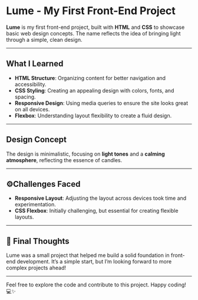 # Lume - My First Front-End Project

**Lume** is my first front-end project, built with **HTML** and **CSS** to showcase basic web design concepts. The name reflects the idea of bringing light through a simple, clean design.

---

## What I Learned

- **HTML Structure**: Organizing content for better navigation and accessibility.
- **CSS Styling**: Creating an appealing design with colors, fonts, and spacing.
- **Responsive Design**: Using media queries to ensure the site looks great on all devices.
- **Flexbox**: Understanding layout flexibility to create a fluid design.

---

## Design Concept

The design is minimalistic, focusing on **light tones** and a **calming atmosphere**, reflecting the essence of candles.

---

## ⚙Challenges Faced

- **Responsive Layout**: Adjusting the layout across devices took time and experimentation.
- **CSS Flexbox**: Initially challenging, but essential for creating flexible layouts.

---

## 💭 Final Thoughts

Lume was a small project that helped me build a solid foundation in front-end development. It’s a simple start, but I’m looking forward to more complex projects ahead!

---

Feel free to explore the code and contribute to this project. Happy coding! 💻✨
